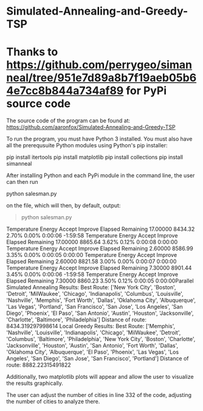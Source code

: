 # Simulated-Annealing-and-Greedy-TSP

# Thanks to https://github.com/perrygeo/simanneal/tree/951e7d89a8b7f19aeb05b64e7cc8b844a734af89 for PyPi source code

The source code of the program can be found at: https://github.com/aaronfox/Simulated-Annealing-and-Greedy-TSP

To run the program, you must have Python 3 installed. You must also have all the prerequsuite Python modules using Python's pip installer:

pip install itertools
pip install matplotlib
pip install collections
pip install simanneal

After installing Python and each PyPi module in the command line, the user can then run

python salesman.py

on the file, which will then, by default, output:

> python salesman.py

 Temperature        Energy    Accept   Improve     Elapsed   Remaining
    17.00000       8434.32     2.70%     0.00%     0:00:06    -1:59:58
 Temperature        Energy    Accept   Improve     Elapsed   Remaining
    17.00000       8865.64     3.62%     0.12%     0:00:08     0:00:00
 Temperature        Energy    Accept   Improve     Elapsed   Remaining
     2.60000       8586.99     3.35%     0.00%     0:00:05     0:00:00
 Temperature        Energy    Accept   Improve     Elapsed   Remaining
     2.60000       8821.58     3.00%     0.00%     0:00:07     0:00:00
 Temperature        Energy    Accept   Improve     Elapsed   Remaining
     7.30000       8901.44     3.45%     0.00%     0:00:06    -1:59:58
 Temperature        Energy    Accept   Improve     Elapsed   Remaining
     7.30000       8860.23     3.50%     0.12%     0:00:05     0:00:00Parallel Simulated Annealing Results: 
Best Route: ['New York City', 'Boston', 'Detroit', 'MilWaukee', 'Chicago', 'Indianapolis', 'Columbus', 'Louisville', 'Nashville', 'Memphis', 'Fort Worth', 'Dallas', 'Oklahoma City', 'Albuquerque', 'Las Vegas', 'Portland', 'San Francisco', 'San Jose', 'Los Angeles', 'San Diego', 'Phoenix', 'El Paso', 'San Antonio', 'Austin', 'Houston', 'Jacksonville', 'Charlotte', 'Baltimore', 'Philadelphia']
Distance of route: 8434.319297998614
Local Greedy Results: 
Best Route: ['Memphis', 'Nashville', 'Louisville', 'Indianapolis', 'Chicago', 'MilWaukee', 'Detroit', 'Columbus', 'Baltimore', 'Philadelphia', 'New York City', 'Boston', 'Charlotte', 'Jacksonville', 'Houston', 'Austin', 'San Antonio', 'Fort Worth', 'Dallas', 'Oklahoma City', 'Albuquerque', 'El Paso', 'Phoenix', 'Las Vegas', 'Los Angeles', 'San Diego', 'San Jose', 'San Francisco', 'Portland']
Distance of route: 8882.22315491822

Additionally, two matplotlib plots will appear and allow the user to visualize the results graphically.

The user can adjust the number of cities in line 332 of the code, adjusting the number of cities to analyze there.

